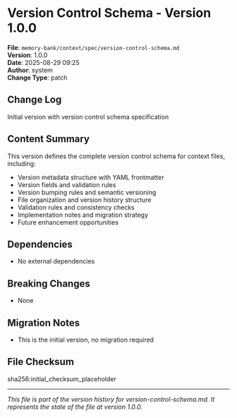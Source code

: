 # Version Control Schema - Version 1.0.0

**File**: `memory-bank/context/spec/version-control-schema.md`  
**Version**: 1.0.0  
**Date**: 2025-08-29 09:25  
**Author**: system  
**Change Type**: patch  

## Change Log
Initial version with version control schema specification

## Content Summary
This version defines the complete version control schema for context files, including:

- Version metadata structure with YAML frontmatter
- Version fields and validation rules
- Version bumping rules and semantic versioning
- File organization and version history structure
- Validation rules and consistency checks
- Implementation notes and migration strategy
- Future enhancement opportunities

## Dependencies
- No external dependencies

## Breaking Changes
- None

## Migration Notes
- This is the initial version, no migration required

## File Checksum
sha256:initial_checksum_placeholder

---

*This file is part of the version history for version-control-schema.md. It represents the state of the file at version 1.0.0.*
